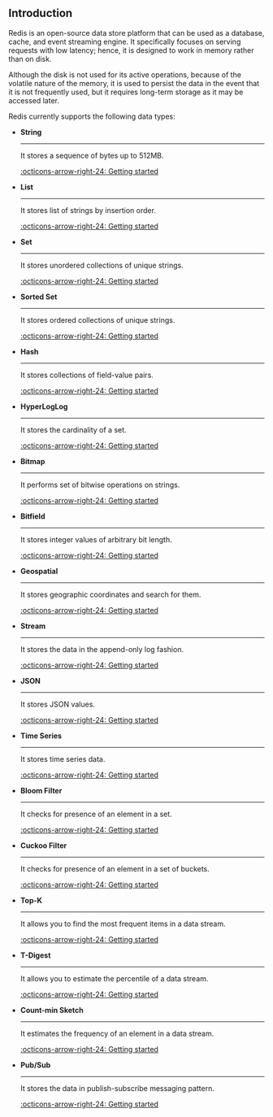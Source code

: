 ## Introduction

Redis is an open-source data store platform that can be used as a database, cache, and event streaming engine. It specifically focuses on serving requests with low latency; hence, it is designed to work in memory rather than on disk.

Although the disk is not used for its active operations, because of the volatile nature of the memory, it is used to persist the data in the event that it is not frequently used, but it requires long-term storage as it may be accessed later.


Redis currently supports the following data types:

<div class="grid cards" markdown>

-  __String__

    ---

    It stores a sequence of bytes up to 512MB.

    [:octicons-arrow-right-24: Getting started](en/data-types/string.md)

-   __List__

    ---

    It stores list of strings by insertion order.

    [:octicons-arrow-right-24: Getting started](en/data-types/list.md)

-  __Set__

    ---

    It stores unordered collections of unique strings.

    [:octicons-arrow-right-24: Getting started](en/data-types/set.md)


-   __Sorted Set__

    ---

    It stores ordered collections of unique strings.

    [:octicons-arrow-right-24: Getting started](en/data-types/sorted-set.md)

-  __Hash__

    ---

    It stores collections of field-value pairs.

    [:octicons-arrow-right-24: Getting started](en/data-types/hash.md)

-   __HyperLogLog__

    ---

    It stores the cardinality of a set.

    [:octicons-arrow-right-24: Getting started](en/data-types/hyperloglog.md)

-  __Bitmap__

    ---

    It performs set of bitwise operations on strings.

    [:octicons-arrow-right-24: Getting started](en/data-types/bitmap.md)


-   __Bitfield__

    ---

    It stores integer values of arbitrary bit length.

    [:octicons-arrow-right-24: Getting started](en/data-types/bitfield.md)

-  __Geospatial__

    ---

    It stores geographic coordinates and search for them.

    [:octicons-arrow-right-24: Getting started](en/data-types/geospatial.md)

-   __Stream__

    ---

    It stores the data in the append-only log fashion.

    [:octicons-arrow-right-24: Getting started](en/data-types/stream.md)

-   __JSON__

    ---

    It stores JSON values.

    [:octicons-arrow-right-24: Getting started](en/data-types/json.md)

-  __Time Series__

    ---

    It stores time series data.

    [:octicons-arrow-right-24: Getting started](en/data-types/time-series.md)


-   __Bloom Filter__

    ---

    It checks for presence of an element in a set.

    [:octicons-arrow-right-24: Getting started](en/data-types/bloom-filter.md)

-  __Cuckoo Filter__

    ---

    It checks for presence of an element in a set of buckets.

    [:octicons-arrow-right-24: Getting started](en/data-types/cuckoo-filter.md)


-  __Top-K__

    ---

    It allows you to find the most frequent items in a data stream.

    [:octicons-arrow-right-24: Getting started](en/data-types/top-k.md)


-   __T-Digest__

    ---

    It allows you to estimate the percentile of a data stream.

    [:octicons-arrow-right-24: Getting started](en/data-types/t-digest.md)

-   __Count-min Sketch__

    ---

    It estimates the frequency of an element in a data stream.

    [:octicons-arrow-right-24: Getting started](en/data-types/count-min-sketch.md)

-   __Pub/Sub__

    ---

    It stores the data in publish-subscribe messaging pattern.

    [:octicons-arrow-right-24: Getting started](en/data-types/pub-sub.md)

</div>
